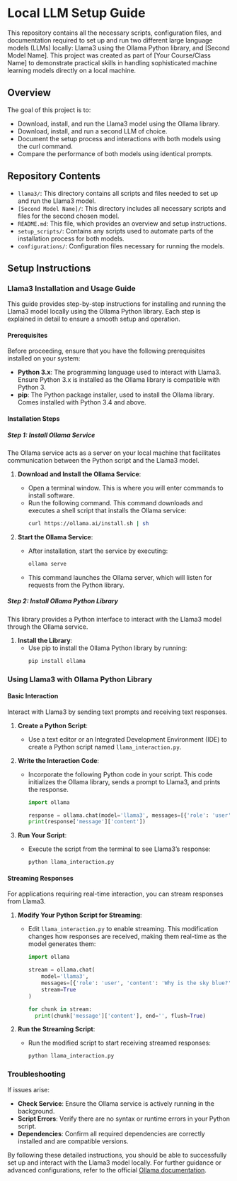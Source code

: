 # Local LLM Setup Guide

This repository contains all the necessary scripts, configuration files, and documentation required to set up and run two different large language models (LLMs) locally: Llama3 using the Ollama Python library, and [Second Model Name]. This project was created as part of [Your Course/Class Name] to demonstrate practical skills in handling sophisticated machine learning models directly on a local machine.

## Overview

The goal of this project is to:
- Download, install, and run the Llama3 model using the Ollama library.
- Download, install, and run a second LLM of choice.
- Document the setup process and interactions with both models using the curl command.
- Compare the performance of both models using identical prompts.

## Repository Contents

- `llama3/`: This directory contains all scripts and files needed to set up and run the Llama3 model.
- `[Second Model Name]/`: This directory includes all necessary scripts and files for the second chosen model.
- `README.md`: This file, which provides an overview and setup instructions.
- `setup_scripts/`: Contains any scripts used to automate parts of the installation process for both models.
- `configurations/`: Configuration files necessary for running the models.

## Setup Instructions

### Llama3 Installation and Usage Guide

This guide provides step-by-step instructions for installing and running the Llama3 model locally using the Ollama Python library. Each step is explained in detail to ensure a smooth setup and operation.

#### Prerequisites

Before proceeding, ensure that you have the following prerequisites installed on your system:
- **Python 3.x**: The programming language used to interact with Llama3. Ensure Python 3.x is installed as the Ollama library is compatible with Python 3.
- **pip**: The Python package installer, used to install the Ollama library. Comes installed with Python 3.4 and above.

#### Installation Steps

##### Step 1: Install Ollama Service

The Ollama service acts as a server on your local machine that facilitates communication between the Python script and the Llama3 model.

1. **Download and Install the Ollama Service**:
   - Open a terminal window. This is where you will enter commands to install software.
   - Run the following command. This command downloads and executes a shell script that installs the Ollama service:
     ```bash
     curl https://ollama.ai/install.sh | sh
     ```

2. **Start the Ollama Service**:
   - After installation, start the service by executing:
     ```bash
     ollama serve
     ```
   - This command launches the Ollama server, which will listen for requests from the Python library.

##### Step 2: Install Ollama Python Library

This library provides a Python interface to interact with the Llama3 model through the Ollama service.

1. **Install the Library**:
   - Use pip to install the Ollama Python library by running:
     ```bash
     pip install ollama
     ```

### Using Llama3 with Ollama Python Library

#### Basic Interaction

Interact with Llama3 by sending text prompts and receiving text responses.

1. **Create a Python Script**:
   - Use a text editor or an Integrated Development Environment (IDE) to create a Python script named `llama_interaction.py`.

2. **Write the Interaction Code**:
   - Incorporate the following Python code in your script. This code initializes the Ollama library, sends a prompt to Llama3, and prints the response.
     ```python
     import ollama

     response = ollama.chat(model='llama3', messages=[{'role': 'user', 'content': 'Why is the sky blue?'}])
     print(response['message']['content'])
     ```

3. **Run Your Script**:
   - Execute the script from the terminal to see Llama3’s response:
     ```bash
     python llama_interaction.py
     ```

#### Streaming Responses

For applications requiring real-time interaction, you can stream responses from Llama3.

1. **Modify Your Python Script for Streaming**:
   - Edit `llama_interaction.py` to enable streaming. This modification changes how responses are received, making them real-time as the model generates them:
     ```python
     import ollama

     stream = ollama.chat(
         model='llama3',
         messages=[{'role': 'user', 'content': 'Why is the sky blue?'}],
         stream=True
     )

     for chunk in stream:
       print(chunk['message']['content'], end='', flush=True)
     ```

2. **Run the Streaming Script**:
   - Run the modified script to start receiving streamed responses:
     ```bash
     python llama_interaction.py
     ```

### Troubleshooting

If issues arise:
- **Check Service**: Ensure the Ollama service is actively running in the background.
- **Script Errors**: Verify there are no syntax or runtime errors in your Python script.
- **Dependencies**: Confirm all required dependencies are correctly installed and are compatible versions.

By following these detailed instructions, you should be able to successfully set up and interact with the Llama3 model locally. For further guidance or advanced configurations, refer to the official [Ollama documentation](https://ollama.ai/docs).

